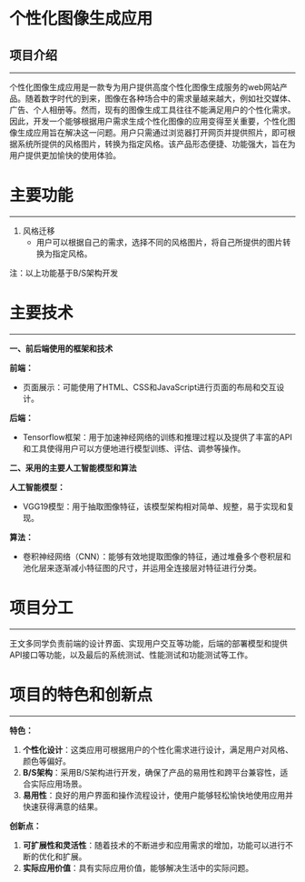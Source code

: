 # 个性化图像生成应用

## 项目介绍

---

个性化图像生成应用是一款专为用户提供高度个性化图像生成服务的web网站产品。随着数字时代的到来，图像在各种场合中的需求量越来越大，例如社交媒体、广告、个人相册等。然而，现有的图像生成工具往往不能满足用户的个性化需求。因此，开发一个能够根据用户需求生成个性化图像的应用变得至关重要，个性化图像生成应用旨在解决这一问题。用户只需通过浏览器打开网页并提供照片，即可根据系统所提供的风格图片，转换为指定风格。该产品形态便捷、功能强大，旨在为用户提供更加愉快的使用体验。

# 主要功能

---

1. 风格迁移
   - 用户可以根据自己的需求，选择不同的风格图片，将自己所提供的图片转换为指定风格。

注：以上功能基于B/S架构开发

# 主要技术

---

**一、前后端使用的框架和技术**

**前端：**

- 页面展示：可能使用了HTML、CSS和JavaScript进行页面的布局和交互设计。

**后端：**

- Tensorflow框架：用于加速神经网络的训练和推理过程以及提供了丰富的API和工具使得用户可以方便地进行模型训练、评估、调参等操作。

**二、采用的主要人工智能模型和算法**

**人工智能模型：**

- VGG19模型：用于抽取图像特征，该模型架构相对简单、规整，易于实现和复现。

**算法：**

- 卷积神经网络（CNN）：能够有效地提取图像的特征，通过堆叠多个卷积层和池化层来逐渐减小特征图的尺寸，并运用全连接层对特征进行分类。


# 项目分工

---

王文多同学负责前端的设计界面、实现用户交互等功能，后端的部署模型和提供API接口等功能，以及最后的系统测试、性能测试和功能测试等工作。

# 项目的特色和创新点

---

**特色：**

1. **个性化设计**：这类应用可根据用户的个性化需求进行设计，满足用户对风格、颜色等偏好。
2. **B/S架构**：采用B/S架构进行开发，确保了产品的易用性和跨平台兼容性，适合实际应用场景。
4. **易用性**：良好的用户界面和操作流程设计，使用户能够轻松愉快地使用应用并快速获得满意的结果。

**创新点：**

1. **可扩展性和灵活性**：随着技术的不断进步和应用需求的增加，功能可以进行不断的优化和扩展。
2. **实际应用价值**：具有实际应用价值，能够解决生活中的实际问题。
